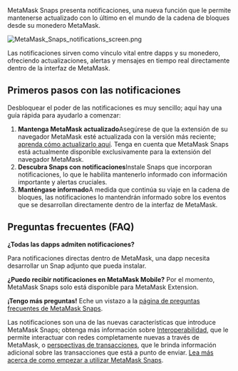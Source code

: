 MetaMask Snaps presenta notificaciones, una nueva función que le permite mantenerse actualizado con lo último en el mundo de la cadena de bloques desde su monedero MetaMask.


![MetaMask_Snaps_notifications_screen.png](https://support.metamask.io/hc/article_attachments/18407057098267)


Las notificaciones sirven como vínculo vital entre dapps y su monedero, ofreciendo actualizaciones, alertas y mensajes en tiempo real directamente dentro de la interfaz de MetaMask.


Primeros pasos con las notificaciones
-------------------------------------


Desbloquear el poder de las notificaciones es muy sencillo; aquí hay una guía rápida para ayudarlo a comenzar:


1. **Mantenga MetaMask actualizado**Asegúrese de que la extensión de su navegador MetaMask esté actualizada con la versión más reciente; [aprenda cómo actualizarlo aquí](https://support.metamask.io/hc/en-us/articles/360060268452-How-to-update-the-version-of-MetaMask). Tenga en cuenta que MetaMask Snaps está actualmente disponible exclusivamente para la extensión del navegador MetaMask.
2. **Descubra Snaps con notificaciones**Instale Snaps que incorporan notificaciones, lo que le habilita mantenerlo informado con información importante y alertas cruciales.
3. **Manténgase informado**A medida que continúa su viaje en la cadena de bloques, las notificaciones lo mantendrán informado sobre los eventos que se desarrollan directamente dentro de la interfaz de MetaMask.


Preguntas frecuentes (FAQ)
--------------------------




**¿Todas las dapps admiten notificaciones?**

Para notificaciones directas dentro de MetaMask, una dapp necesita desarrollar un Snap adjunto que pueda instalar.





**¿Puedo recibir notificaciones en MetaMask Mobile?**
Por el momento, MetaMask Snaps solo está disponible para MetaMask Extension.


**¡Tengo más preguntas!**
Eche un vistazo a la [página de preguntas frecuentes de MetaMask Snaps](https://support.metamask.io/hc/en-us/articles/18245938714395).


Las notificaciones son una de las nuevas características que introduce MetaMask Snaps; obtenga más información sobre [Interoperabilidad](https://support.metamask.io/hc/en-us/articles/18376977618843), que le permite interactuar con redes completamente nuevas a través de MetaMask, o [perspectivas de transacciones](https://support.metamask.io/hc/en-us/articles/18377011111579), que le brinda información adicional sobre las transacciones que está a punto de enviar. [Lea más acerca de como empezar a utilizar MetaMask Snaps](https://support.metamask.io/hc/en-us/articles/18377120661019).

